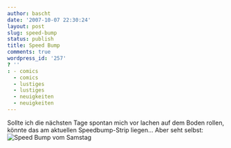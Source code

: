 ```yaml
---
author: bascht
date: '2007-10-07 22:30:24'
layout: post
slug: speed-bump
status: publish
title: Speed Bump
comments: true
wordpress_id: '257'
? ''
: - comics
  - comics
  - lustiges
  - lustiges
  - neuigkeiten
  - neuigkeiten
---
```


Sollte ich die nächsten Tage spontan mich vor lachen auf dem Boden
rollen, könnte das am aktuellen Speedbump-Strip liegen... Aber seht
selbst:
![Speed Bump vom Samstag](http://picayune.uclick.com/comics/crspe/2007/crspe071006.gif "Speed Bump vom Samstag")



